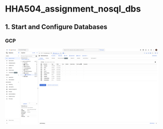 # HHA504_assignment_nosql_dbs



## 1. Start and Configure Databases

### GCP 

![Image of Azure overview](https://github.com/zgiannuzzi/HHA504_assignment_nosql_dbs/blob/main/GCP_bigq1.png) 
